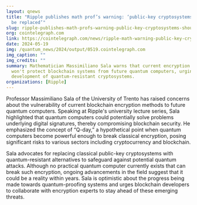 ```yaml
---
layout: qnews
title: "Ripple publishes math prof’s warning: ‘public-key cryptosystems should
  be replaced’"
slug: ripple-publishes-math-profs-warning-public-key-cryptosystems-should-be-replaced
org: cointelegraph.com
link: https://cointelegraph.com/news/ripple-math-warning-public-key-cryptosystems-quantum-computers
date: 2024-05-19
img: /quantum_news/2024/output/0519.cointelegraph.com
img_caption: ""
img_credits: ""
summary: Mathematician Massimiliano Sala warns that current encryption methods
  won't protect blockchain systems from future quantum computers, urging the
  development of quantum-resistant cryptosystems.
organizations: [Ripple]
---
```


Professor Massimiliano Sala of the University of Trento has raised concerns about the vulnerability of current blockchain encryption methods to future quantum computers. Speaking at Ripple's university lecture series, Sala highlighted that quantum computers could potentially solve problems underlying digital signatures, thereby compromising blockchain security. He emphasized the concept of “Q-day,” a hypothetical point when quantum computers become powerful enough to break classical encryption, posing significant risks to various sectors including cryptocurrency and blockchain.

Sala advocates for replacing classical public-key cryptosystems with quantum-resistant alternatives to safeguard against potential quantum attacks. Although no practical quantum computer currently exists that can break such encryption, ongoing advancements in the field suggest that it could be a reality within years. Sala is optimistic about the progress being made towards quantum-proofing systems and urges blockchain developers to collaborate with encryption experts to stay ahead of these emerging threats.